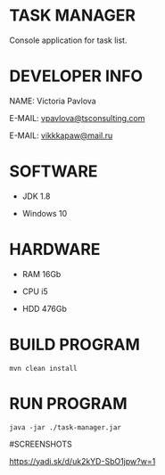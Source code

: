 # TASK MANAGER 

Console application for task list.

# DEVELOPER INFO 

NAME: Victoria Pavlova

E-MAIL: vpavlova@tsconsulting.com

E-MAIL: vikkkapaw@mail.ru

# SOFTWARE 

* JDK 1.8 

* Windows 10

# HARDWARE

* RAM 16Gb

* CPU i5

* HDD 476Gb

# BUILD PROGRAM

```
mvn clean install 
```

# RUN PROGRAM

```
java -jar ./task-manager.jar
```



#SCREENSHOTS 

https://yadi.sk/d/uk2kYD-SbO1jpw?w=1
